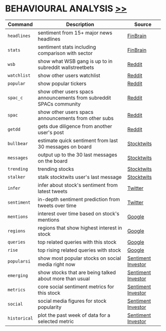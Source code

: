 # BEHAVIOURAL ANALYSIS [>>](https://gamestonkterminal.github.io/GamestonkTerminal/common/behavioural_analysis/)

Command|Description|Source
----|----|----
`headlines`     |sentiment from 15+ major news headlines |[FinBrain](https://finbrain.tech)
`stats`         |sentiment stats including comparison with sector |[FinBrain](https://finbrain.tech)
`wsb`           |show what WSB gang is up to in subreddit wallstreetbets|[Reddit](https://reddit.com)
`watchlist`     |show other users watchlist|[Reddit](https://reddit.com)
`popular`       |show popular tickers|[Reddit](https://reddit.com)
`spac_c`        |show other users spacs announcements from subreddit SPACs community|[Reddit](https://reddit.com)
`spac`          |show other users spacs announcements from other subs|[Reddit](https://reddit.com)
`getdd`          |gets due diligence from another user's post|[Reddit](https://reddit.com)
`bullbear`      |estimate quick sentiment from last 30 messages on board|[Stocktwits](https://stocktwits.com/)
`messages`      |output up to the 30 last messages on the board|[Stocktwits](https://stocktwits.com/)
`trending`      |trending stocks|[Stocktwits](https://stocktwits.com/)
`stalker`       |stalk stocktwits user's last message|[Stocktwits](https://stocktwits.com/)
`infer`         |infer about stock's sentiment from latest tweets|[Twitter](https://twitter.com/)
`sentiment`     |in-depth sentiment prediction from tweets over time|[Twitter](https://twitter.com/)
`mentions`      |interest over time based on stock's mentions|[Google](https://google.com/)
`regions`       |regions that show highest interest in stock|[Google](https://google.com/)
`queries`       |top related queries with this stock|[Google](https://google.com/)
`rise`          |top rising related queries with stock|[Google](https://google.com/)
`popularsi`     |show most popular stocks on social media right now|[Sentiment Investor](https://sentimentinvestor.com)
`emerging`      |show stocks that are being talked about more than usual|[Sentiment Investor](https://sentimentinvestor.com)
`metrics`       |core social sentiment metrics for this stock|[Sentiment Investor](https://sentimentinvestor.com)
`social`        |social media figures for stock popularity|[Sentiment Investor](https://sentimentinvestor.com)
`historical`    |plot the past week of data for a selected metric|[Sentiment Investor](https://sentimentinvestor.com)

